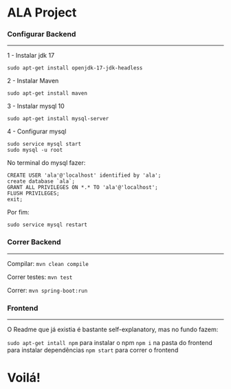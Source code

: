 # ALA Project

### Configurar Backend
---
1 - Instalar jdk 17

    sudo apt-get install openjdk-17-jdk-headless

2 - Instalar Maven

    sudo apt-get install maven

3 - Instalar mysql 10

    sudo apt-get install mysql-server

4 - Configurar mysql
    
    sudo service mysql start
    sudo mysql -u root

No terminal do mysql fazer:
    
    CREATE USER 'ala'@'localhost' identified by 'ala';
    create database `ala`;
    GRANT ALL PRIVILEGES ON *.* TO 'ala'@'localhost';
    FLUSH PRIVILEGES;
    exit;

Por fim:

    sudo service mysql restart

### Correr Backend
---

Compilar: `mvn clean compile`

Correr testes: `mvn test`

Correr: `mvn spring-boot:run`

### Frontend
---

O Readme que já existia é bastante self-explanatory, mas no fundo fazem:

`sudo apt-get intall npm` para instalar o npm
`npm i` na pasta do frontend para instalar dependências
`npm start` para correr o frontend

# Voilá!